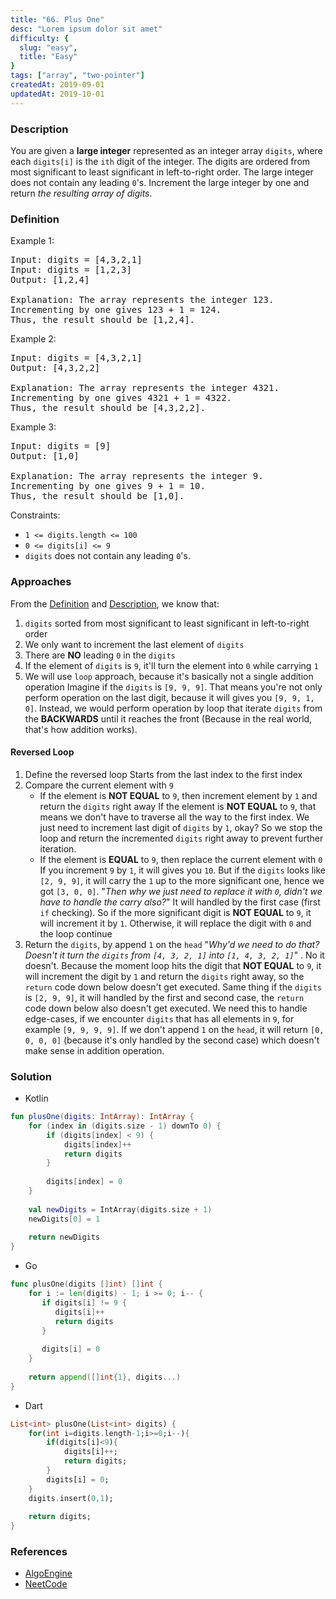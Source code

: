 ```yaml
---
title: "66. Plus One"
desc: "Lorem ipsum dolor sit amet"
difficulty: {
  slug: "easy",
  title: "Easy"
}
tags: ["array", "two-pointer"]
createdAt: 2019-09-01
updatedAt: 2019-10-01
---
```

### Description
You are given a **large integer** represented as an integer array `digits`, where each `digits[i]` is the `ith` digit of the integer. The digits are ordered from most significant to least significant in left-to-right order. The large integer does not contain any leading `0`'s.
Increment the large integer by one and return _the resulting array of digits_.
### Definition
Example 1:
<pre>
Input: digits = [4,3,2,1]
Input: digits = [1,2,3]
Output: [1,2,4]

Explanation: The array represents the integer 123.
Incrementing by one gives 123 + 1 = 124.
Thus, the result should be [1,2,4].
</pre>

Example 2:
<pre>
Input: digits = [4,3,2,1]
Output: [4,3,2,2]

Explanation: The array represents the integer 4321.
Incrementing by one gives 4321 + 1 = 4322.
Thus, the result should be [4,3,2,2].
</pre>

Example 3:
<pre>
Input: digits = [9]
Output: [1,0]

Explanation: The array represents the integer 9.
Incrementing by one gives 9 + 1 = 10.
Thus, the result should be [1,0].
</pre>

Constraints:
-  `1 <= digits.length <= 100`
- `0 <= digits[i] <= 9`
- `digits` does not contain any leading `0`'s.
### Approaches
From the [Definition](#definition) and [Description](#description), we know that:
1. `digits` sorted from most significant to least significant in left-to-right order
2. We only want to increment the last element of `digits`
3. There are **NO** leading `0` in the `digits`
4. If the element of `digits` is `9`, it'll turn the element into `0` while carrying `1`
5. We will use `loop` approach, because it's basically not a single addition operation
	Imagine if the `digits` is `[9, 9, 9]`. That means you're not only perform operation on the last digit, because it will gives you `[9, 9, 1, 0]`. Instead, we would perform operation by loop that iterate `digits` from the **BACKWARDS** until it reaches the front (Because in the real world, that's how addition works).
#### Reversed Loop
1. Define the reversed loop
	Starts from the last index to the first index
2. Compare the current element with `9`
	- If the element is **NOT EQUAL** to `9`, then increment element by `1` and return the `digits` right away
		If the element is **NOT EQUAL** to `9`, that means we don't have to traverse all the way to the first index. We just need to increment last digit of `digits` by `1`, okay? So we stop the loop and return the incremented `digits` right away to prevent further iteration.
	- If the element is **EQUAL** to `9`, then replace the current element with `0`
		If you increment `9` by `1`, it will gives you `10`. But if the `digits` looks like `[2, 9, 9]`, it will carry the `1` up to the more significant one, hence we got `[3, 0, 0]`. 
		"*Then why we just need to replace it with `0`, didn't we have to handle the carry also?*" It will handled by the first case (first `if` checking). So if the more significant digit is **NOT EQUAL** to `9`, it will increment it by `1`. Otherwise, it will replace the digit with `0` and the loop continue
3. Return the `digits`, by append `1` on the `head`
	"*Why'd we need to do that? Doesn't it turn the `digits` from `[4, 3, 2, 1]` into `[1, 4, 3, 2, 1]`*" . No it doesn't. Because the moment loop hits the digit that **NOT EQUAL** to `9`, it will increment the digit by `1` and return the `digits` right away, so the `return` code down below doesn't get executed. Same thing if the `digits` is `[2, 9, 9]`, it will handled by the first and second case, the `return` code down below also doesn't get executed.
	We need this to handle edge-cases, if we encounter `digits` that has all elements in `9`, for example `[9, 9, 9, 9]`.  If we don't append `1` on the `head`, it will return `[0, 0, 0, 0]` (because it's only handled by the second case) which doesn't make sense in addition operation.
### Solution
- Kotlin
```kotlin
fun plusOne(digits: IntArray): IntArray {  
	for (index in (digits.size - 1) downTo 0) {  
        if (digits[index] < 9) {  
            digits[index]++  
            return digits  
        }  
  
        digits[index] = 0  
    }  
  
    val newDigits = IntArray(digits.size + 1)  
    newDigits[0] = 1  
  
    return newDigits  
}
```
- Go
```go
func plusOne(digits []int) []int {  
    for i := len(digits) - 1; i >= 0; i-- {  
       if digits[i] != 9 {  
          digits[i]++  
          return digits  
       }  
  
       digits[i] = 0  
    }  
  
    return append([]int{1}, digits...)  
}
```
- Dart
```dart
List<int> plusOne(List<int> digits) {
    for(int i=digits.length-1;i>=0;i--){
        if(digits[i]<9){
            digits[i]++;
            return digits;
        }
        digits[i] = 0;
    }
    digits.insert(0,1);
    
	return digits;
}
```
### References
- [AlgoEngine](https://youtu.be/RQAQA1FH_F4?si=nQXHYsVlN9s2YMZR)
- [NeetCode](https://youtu.be/jIaA8boiG1s?si=adRoHjw8kaYXy57w)